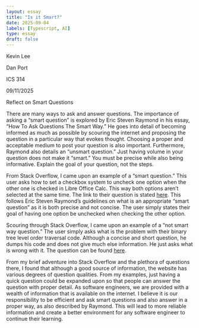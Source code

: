 ```yaml
---
layout: essay
title: "Is it Smart?"
date: 2025-09-04
labels: [Typescript, AI]
type: essay
draft: false
---
```

Kevin Lee

Dan Port

ICS 314

09/11/2025

Reflect on Smart Questions

There are many ways to ask and answer questions. The importance of asking a “smart question” is explored by Eric Steven Raymond in his essay, “How To Ask Questions The Smart Way.” He goes into detail of becoming informed as much as possible by scouring the internet and proposing the question in a particular way that evokes thought. Choosing a proper and acceptable medium to post your question is also important. Furthermore, Raymond also details an “unsmart question.” Just having volume in your question does not make it “smart.” You must be precise while also being informative. Explain the goal of your question, not the steps. 

From Stack Overflow, I came upon an example of a “smart question.” This user asks how to set a checkbox system to uncheck one option when the other one is checked in Libre Office Calc. This way both options aren’t selected at the same time. The link to their question is stated [here](https://stackoverflow.com/questions/79761613/can-one-checkbox-uncheck-the-other-one-automatically). This follows Eric Steven Raymond’s guidelines on what is an appropriate “smart question” as it is both precise and not concise. The user simply states their goal of having one option be unchecked when checking the other option. 

Scouring through Stack Overflow, I came upon an example of a “not smart way question.” The user simply asks what is the problem with their binary tree level order traversal code. Although a concise and short question, he dumps his code and does not give much else information. He just asks what is wrong with it. The question can be found [here](https://stackoverflow.com/questions/79761061/binary-tree-level-order-traversal-problems). 

From my brief adventure into Stack Overflow and the plethora of questions there, I found that although a good source of information, the website has various degrees of question qualities. From my examples, just having a quick question could be expanded upon so that people can answer the question with proper detail. As software engineers, we are provided with a wealth of information that is available on the internet. I believe it is our responsibility to be efficient and ask smart questions and also answer in a proper way, as also described by Raymond. This will lead to more reliable information and create a better environment for any software engineer to continue their learning.

